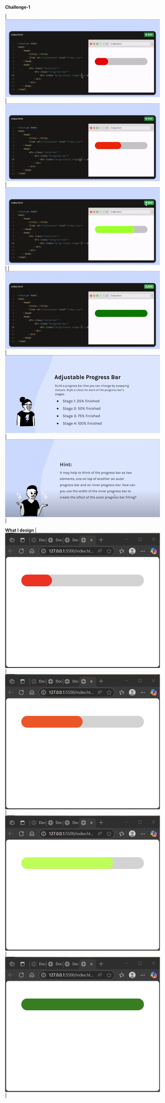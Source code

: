 **Challenge-1**

| ![Image1](images/1.png) | ![Image2](images/2.png) | ![Image3](images/3.png) |
| ![Image1](images/4.png) | ![Image2](images/5.png) | ![Image3](images/6.png) |

**What I design**
| ![Image1](images/7.png) | ![Image2](images/8.png) | ![Image3](images/9.png) |![Image3](images/10.png) |
